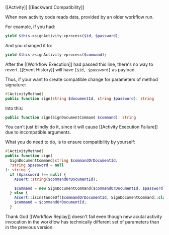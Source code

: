 [[Activity]] [[Backward Compatibility]]

When new activity code reads data, provided by an older workflow run.

For example, if you had:
```php
yield $this->signActivity->process($id, $password);
```

And you changed it to:

```php
yield $this->signActivity->process($command);
```

After the [[Workflow Execution]] had passed this line, there's no way to revert. [[Event History]] will have `[$id, $password]` as payload.

Thus, if your want to create compatible change for parameters of method signature:

```php
#[ActivityMethod]
public function sign(string $documentId, string $password): string
```

Into this:
```php
public function sign(SignDocumentCommand $command): string
```

You can't just blindly do it, since it will cause [[Activity Execution Failure]] due to incompatible arguments.

What you do need to do, is to ensure compatibility by yourself:

```php
#[ActivityMethod]
public function sign(
  SignDocumentCommand|string $commandOrDocumentId,
  ?string $password = null
): string {
  if ($password !== null) {
    Assert::string($commandOrDocumentId);

    $command = new SignDocumentCommand($commandOrDocumentId, $password);
  } else {
    Assert::isInstanceOf($commandOrDocumentId, SignDocumentCommand::class);
    $command = $commandOrDocumentId;
  }
```

Thank God [[Workflow Replay]] doesn't fail even though new acutal activity invocation in the workflow has technically different set of parameters than in the previous version.

